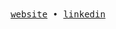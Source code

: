 <div align='center'>
  <samp>
    <a href='https://www.davidzarta.online/'>website</a> •
    <a href='https://www.linkedin.com/in/jhottfriend-zarta-371496354/'>linkedin</a>
  </samp>
</div>
